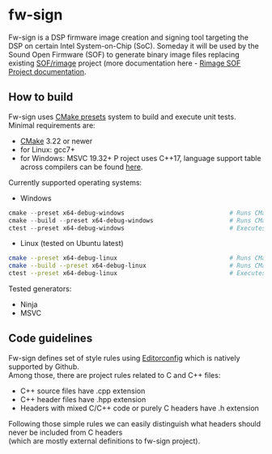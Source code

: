 # fw-sign

Fw-sign is a DSP firmware image creation and signing tool targeting the DSP on certain Intel System-on-Chip (SoC).
Someday it will be used by the Sound Open Firmware (SOF) to generate binary image files
replacing existing [SOF/rimage](https://github.com/thesofproject/rimage) project (more documentation here - [Rimage SOF Project documentation](https://thesofproject.github.io/latest/developer_guides/rimage/index.html).

## How to build

Fw-sign uses [CMake presets](https://cmake.org/cmake/help/latest/manual/cmake-presets.7.html) system to build and execute unit tests.  
Minimal requirements are:
- [CMake](https://cmake.org/download/) 3.22 or newer
- for Linux: gcc7+
- for Windows: MSVC 19.32+
P
roject uses C++17, language support table across compilers can be found [here](https://en.cppreference.com/w/cpp/compiler_support/17#C.2B.2B17_library_features).

Currently supported operating systems:
- Windows
```powershell
cmake --preset x64-debug-windows                             # Runs CMake configure step
cmake --build --preset x64-debug-windows                     # Runs CMake build
ctest --preset x64-debug-windows                             # Executes unit tests
```
- Linux (tested on Ubuntu latest)
```bash
cmake --preset x64-debug-linux                               # Runs CMake configure step
cmake --build --preset x64-debug-linux                       # Runs CMake build
ctest --preset x64-debug-linux                               # Executes unit tests
```
Tested generators:
- Ninja
- MSVC

## Code guidelines

Fw-sign defines set of style rules using [Editorconfig](https://editorconfig.org/) which is natively supported by Github.  
Among those, there are project rules related to C and C++ files:
- C++ source files have .cpp extension
- C++ header files have .hpp extension
- Headers with mixed C/C++ code or purely C headers have .h extension

Following those simple rules we can easily distinguish what headers should never be included from C headers  
(which are mostly external definitions to fw-sign project).
